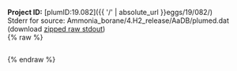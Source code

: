 **Project ID:** [plumID:19.082]({{ '/' | absolute_url }}eggs/19/082/)  
Stderr for source:  Ammonia_borane/4.H2_release/AaDB/plumed.dat   
(download [zipped raw stdout](plumed.dat.plumed_master.stdout.txt.zip))  
{% raw %}
<pre>
</pre>
{% endraw %}
